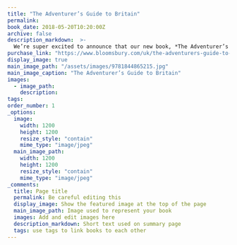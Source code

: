 ```yaml
---
title: "The Adventurer’s Guide to Britain"
permalink: 
book_date: 2018-05-20T10:20:00Z
archive: false
description_markdown:  >-
  We’re super excited to announce that our new book, *The Adventurer’s Guide to Britain*, is out now from Bloomsbury. It’s a collection of some of our very favourite adventures from right across the country, from surfing off John O’Groats and sea snorkelling on Harris to bikepacking the South Downs Way and a swimrun adventure around the Isles of Scilly. We have included 150 incredible experiences that showcase the best way to explore each area and you’ll find running, scrambling, swimming, kayaking, cycling and wild camping adventures to try. You’ll also find recommendations for places to eat, sleep and explore nearby. We reckon you’ll enjoy reading it as much as we enjoyed writing it
purchase_link: "https://www.bloomsbury.com/uk/the-adventurers-guide-to-britain-9781844865192/"
display_image: true
main_image_path: "/assets/images/9781844865215.jpg"
main_image_caption: "The Adventurer’s Guide to Britain"
images:
  - image_path:
    description:
tags: 
order_number: 1
_options:
  image:
    width: 1200
    height: 1200
    resize_style: "contain"
    mime_type: "image/jpeg"
  main_image_path:
    width: 1200
    height: 1200
    resize_style: "contain"
    mime_type: "image/jpeg"
_comments:
  title: Page title
  permalink: Be careful editing this
  display_image: Show the featured image at the top of the page
  main_image_path: Image used to represent your book
  images: Add and edit images here
  description_markdown: Short text used on summary page
  tags: use tags to link books to each other
---
```

